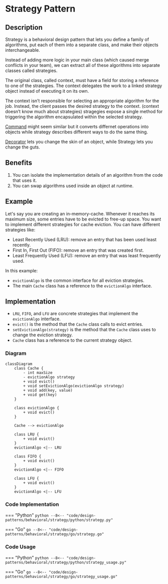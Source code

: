 # Strategy Pattern

## Description

Strategy is a behavioral design pattern that lets you define a family of algorithms, put each of them into a separate class, and make their objects interchangeable.

Instead of adding more logic in your main class (which caused merge conflicts in your team), we can extract all of these algorithms into separate classes called strategies.

The original class, called context, must have a field for storing a reference to one of the strategies. The context delegates the work to a linked strategy object instead of executing it on its own.

The context isn’t responsible for selecting an appropriate algorithm for the job. Instead, the client passes the desired strategy to the context. (context doesn’t know much about strategies) stragegies expose a single method for triggering the algorithm encapsulated within the selected strategy.

[Command](/design-patterns/behavioral/command.md) might seem similar but it converts differnet operations into objects while strategy describes different ways to do the same thing.

[Decorator](/design-patterns/structural/decorator.md) lets you change the skin of an object, while Strategy lets you change the guts.

## Benefits

1. You can isolate the implementation details of an algorithm from the code that uses it.
2. You can swap algorithms used inside an object at runtime.

## Example

Let's say you are creating an in-memory-cache. Whenever it reaches its maximum size, some entries have to be evicted to free-up space. You want to implement different strategies for cache eviction. You can have different strategies like:

- Least Recently Used (LRU): remove an entry that has been used least recently.
- First In, First Out (FIFO): remove an entry that was created first.
- Least Frequently Used (LFU): remove an entry that was least frequently used.

In this example:

- `evictionAlgo` is the common interface for all eviction strategies.
- The main `Cache` class has a reference to the `evictionAlgo` interface.

## Implementation

- `LRU`, `FIFO`, and `LFU` are concrete strategies that implement the `evictionAlgo` interface.
- `evict()` is the method that the `Cache` class calls to evict entries.
- `setEvictionAlgo(strategy)` is the method that the `Cache` class uses to change the eviction strategy.
- `Cache` class has a reference to the current strategy object.

### Diagram

```mermaid
classDiagram
    class Cache {
        - int maxSize
        - evictionAlgo strategy
        + void evict()
        + void setEvictionAlgo(evictionAlgo strategy)
        + void add(key, value)
        + void get(key)
    }

    class evictionAlgo {
        + void evict()
    }

    Cache --> evictionAlgo

    class LRU {
        + void evict()
    }
    evictionAlgo <|-- LRU

    class FIFO {
        + void evict()
    }
    evictionAlgo <|-- FIFO

    class LFU {
        + void evict()
    }
    evictionAlgo <|-- LFU
```


### Code Implementation

=== "Python"
    ```python
    --8<-- "code/design-patterns/behavioral/strategy/python/strategy.py"
    ```

=== "Go"
    ```go
    --8<-- "code/design-patterns/behavioral/strategy/go/strategy.go"
    ```

### Code Usage

=== "Python"
    ```python
    --8<-- "code/design-patterns/behavioral/strategy/python/strategy_usage.py"
    ```

=== "Go"
    ```go
    --8<-- "code/design-patterns/behavioral/strategy/go/strategy_usage.go"
    ```